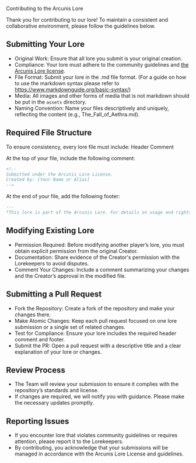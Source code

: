 Contributing to the Arcunis Lore

Thank you for contributing to our lore! To maintain a consistent and collaborative environment, please follow the guidelines below.
## Submitting Your Lore

- Original Work: Ensure that all lore you submit is your original creation.
- Compliance: Your lore must adhere to the community guidelines and [the Arcunis Lore license](LICENSE.md).
- File Format: Submit your lore in the .md file format. (For a guide on how to use the markdown syntax please refer to https://www.markdownguide.org/basic-syntax/)
- Media: All images and other forms of media that is not markdown should be put in the `assets` directory.
- Naming Convention: Name your files descriptively and uniquely, reflecting the content (e.g., The_Fall_of_Aethra.md).

## Required File Structure

To ensure consistency, every lore file must include:
Header Comment

At the top of your file, include the following comment:
```markdown
<!--
Submitted under the Arcunis Lore License.
Created by: [Your Name or Alias]
-->
```

At the end of your file, add the following footer:
```markdown
---
*This lore is part of the Arcunis Lore. For details on usage and rights, refer to the repository's LICENSE.md.*
```

## Modifying Existing Lore

- Permission Required: Before modifying another player’s lore, you must obtain explicit permission from the original Creator.
- Documentation: Share evidence of the Creator's permission with the Lorekeepers to avoid disputes.
- Comment Your Changes: Include a comment summarizing your changes and the Creator’s approval in the modified file.

## Submitting a Pull Request

- Fork the Repository: Create a fork of the repository and make your changes there.
- Make Atomic Changes: Keep each pull request focused on one lore submission or a single set of related changes.
- Test for Compliance: Ensure your lore includes the required header comment and footer.
- Submit the PR: Open a pull request with a descriptive title and a clear explanation of your lore or changes.

## Review Process

- The Team will review your submission to ensure it complies with the repository’s standards and license.
- If changes are required, we will notify you with guidance. Please make the necessary updates promptly.

## Reporting Issues

- If you encounter lore that violates community guidelines or requires attention, please report it to the Lorekeepers.
- By contributing, you acknowledge that your submissions will be managed in accordance with the Arcunis Lore License and guidelines.
